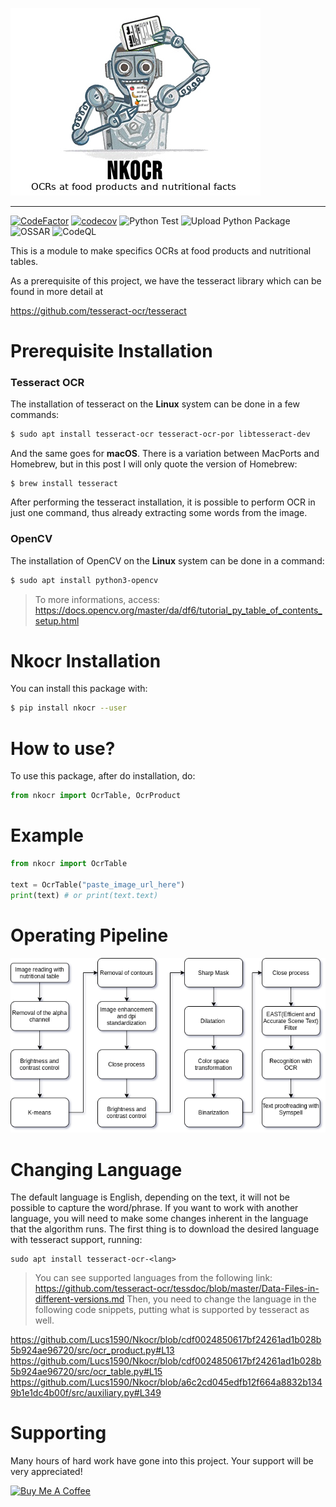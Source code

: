 ![Nkocr_logo](https://raw.githubusercontent.com/Lucs1590/Nkocr/master/logo.jpg)

--------------------------------------

[![CodeFactor](https://www.codefactor.io/repository/github/lucs1590/nkocr/badge)](https://www.codefactor.io/repository/github/lucs1590/nkocr)
[![codecov](https://codecov.io/gh/Lucs1590/Nkocr/branch/master/graph/badge.svg?token=DRGVRJMNBP)](https://codecov.io/gh/Lucs1590/Nkocr)
![Python Test](https://github.com/Lucs1590/Nkocr/workflows/Python%20Test/badge.svg)
![Upload Python Package](https://github.com/Lucs1590/Nkocr/workflows/Upload%20Python%20Package/badge.svg?branch=v0.2.2)
![OSSAR](https://github.com/Lucs1590/Nkocr/workflows/OSSAR/badge.svg)
![CodeQL](https://github.com/Lucs1590/Nkocr/workflows/CodeQL/badge.svg)

This is a module to make specifics OCRs at food products and nutritional tables.


As a prerequisite of this project, we have the tesseract library which can be found in more detail at

https://github.com/tesseract-ocr/tesseract

# Prerequisite Installation
### Tesseract OCR
The installation of tesseract on the **Linux** system can be done in a few commands:

```bash
$ sudo apt install tesseract-ocr tesseract-ocr-por libtesseract-dev
```

And the same goes for **macOS**. There is a variation between MacPorts and Homebrew, but in this post I will only quote the version of Homebrew:
```
$ brew install tesseract
```
After performing the tesseract installation, it is possible to perform OCR in just one command, thus already extracting some words from the image.

### OpenCV
The installation of OpenCV on the **Linux** system can be done in a command:

```bash
$ sudo apt install python3-opencv
```
 > To more informations, access: https://docs.opencv.org/master/da/df6/tutorial_py_table_of_contents_setup.html

# Nkocr Installation
You can install this package with:
```bash
$ pip install nkocr --user
```

# How to use?
To use this package, after do installation, do:
```python
from nkocr import OcrTable, OcrProduct
```

# Example
```python
from nkocr import OcrTable

text = OcrTable("paste_image_url_here")
print(text) # or print(text.text)
```

# Operating Pipeline
![Pipeline_Nkocr](https://raw.githubusercontent.com/Lucs1590/Nkocr/master/pipeline.png)

# Changing Language
The default language is English, depending on the text, it will not be possible to capture the word/phrase.
If you want to work with another language, you will need to make some changes inherent in the language that the algorithm runs.
The first thing is to download the desired language with tesseract support, running:
```
sudo apt install tesseract-ocr-<lang>
```
> You can see supported languages from the following link: https://github.com/tesseract-ocr/tessdoc/blob/master/Data-Files-in-different-versions.md
Then, you need to change the language in the following code snippets, putting what is supported by tesseract as well.

https://github.com/Lucs1590/Nkocr/blob/cdf0024850617bf24261ad1b028b5b924ae96720/src/ocr_product.py#L13
https://github.com/Lucs1590/Nkocr/blob/cdf0024850617bf24261ad1b028b5b924ae96720/src/ocr_table.py#L15
https://github.com/Lucs1590/Nkocr/blob/a6c2cd045edfb12f664a8832b1349b1e1dc4b00f/src/auxiliary.py#L349

# Supporting

Many hours of hard work have gone into this project. Your support will be very appreciated!

<a href="https://www.buymeacoffee.com/Lucs1590" target="_blank"><img src="https://www.buymeacoffee.com/assets/img/custom_images/orange_img.png" alt="Buy Me A Coffee" style="height: auto !important;width: auto !important;" ></a>
